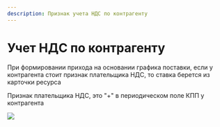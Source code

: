 ```yaml
---
description: Признак учета НДС по контрагенту
---
```


# Учет НДС по контрагенту

При формировании прихода на основании графика поставки, если у контрагента стоит признак плательщика НДС, то ставка берется из карточки ресурса

Признак плательщика НДС, это "+" в периодическом поле КПП у контрагента

![](<../../.gitbook/assets/image (399).png>)
